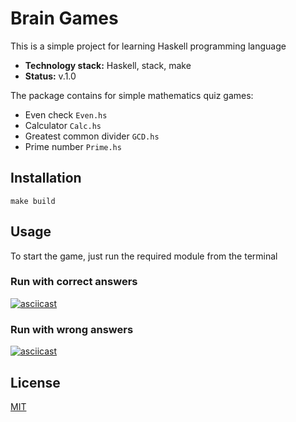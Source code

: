 # Brain Games

This is a simple project for learning Haskell programming language

- **Technology stack:** Haskell, stack, make
- **Status:** v.1.0

The package contains for simple mathematics quiz games:

- Even check `Even.hs`
- Calculator `Calc.hs`
- Greatest common divider `GCD.hs`
- Prime number `Prime.hs`

## Installation
```console
make build
```
## Usage

To start the game, just run the required module from the terminal

### Run with correct answers

[![asciicast](https://asciinema.org/a/66A1RpK9303wdXJBwN67nUVd1.svg)](https://asciinema.org/a/66A1RpK9303wdXJBwN67nUVd1)

### Run with wrong answers

[![asciicast](https://asciinema.org/a/zzcKsFrotT2c5Rs7FCCFLo0ma.svg)](https://asciinema.org/a/zzcKsFrotT2c5Rs7FCCFLo0ma)

## License

[MIT](https://choosealicense.com/licenses/mit/)
